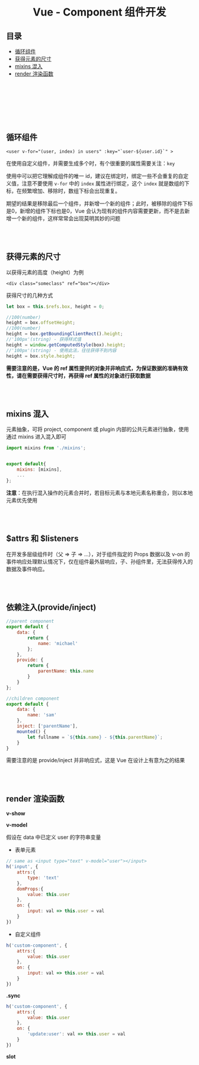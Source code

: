 # <div align="center">Vue - Component 组件开发</div>

## 目录

- [循环组件](#循环组件)
- [获得元素的尺寸](#获得元素的尺寸)
- [mixins 混入](#mixins-混入)
- [render 渲染函数](#render-渲染函数)

<br><br><br><br><br><br>

## 循环组件

```vue
<user v-for="(user, index) in users" :key="`user-${user.id}`" >
```
在使用自定义组件，并需要生成多个时，有个很重要的属性需要关注：`key`

使用中可以把它理解成组件的唯一 id，建议在绑定时，绑定一些不会重复的自定义值，注意不要使用 `v-for` 中的 `index` 属性进行绑定，这个 `index` 就是数组的下标，在频繁增加、移除时，数组下标会出现重复。

期望的结果是移除最后一个组件，并新增一个新的组件；此时，被移除的组件下标是0，新增的组件下标也是0，Vue 会认为现有的组件内容需要更新，而不是去新增一个新的组件，这样常常会出现莫明其妙的问题

<br><br>

## 获得元素的尺寸

以获得元素的高度（height）为例

```vue
<div class="someclass" ref="box"></div>
```

获得尺寸的几种方式

```js
let box = this.$refs.box, height = 0;

//100(number)
height = box.offsetHeight;
//100(number)
height = box.getBoundingClientRect().height;
//'100px'(string) - 获得样式值
height = window.getComputedStyle(box).height;
//'100px'(string) - 使用此法，往往获得不到内容
height = box.style.height;
```

**需要注意的是，Vue 的 ref 属性提供的对象并非响应式，为保证数据的准确有效性，请在需要获得尺寸时，再获得 ref 属性的对象进行获取数据**

<br><br>

## mixins 混入

元素抽象，可将 project, component 或 plugin 内部的公共元素进行抽象，使用通过 mixins 进入混入即可

```js
import mixins from './mixins';


export default{
    mixins: [mixins],
    ...
};
```

**注意**：在执行混入操作的元素合并时，若目标元素与本地元素名称重合，则以本地元素优先使用

<br><br>

## $attrs 和 $listeners

在开发多层级组件时（父 => 子 => ...），对于组件指定的 Props 数据以及 v-on 的事件响应处理默认情况下，仅在组件最外层响应，子、孙组件里，无法获得传入的数据及事件响应。

<br><br>

## 依赖注入(provide/inject)


```js
//parent component
export default {
    data: {
        return {
            name: 'michael'
        };
    },
    provide: {
        return {
            parentName: this.name
        }
    }
};

//children component
export default {
    data: {
        name: 'sam'
    },
    inject: ['parentName'],
    mounted() {
        let fullname = `${this.name} - ${this.parentName}`;
    }
}
```

需要注意的是 provide/inject 并非响应式，这是 Vue 在设计上有意为之的结果

<br><br>

## render 渲染函数

**v-show**

**v-model**

假设在 data 中已定义 user 的字符串变量

- 表单元素

```js
// same as <input type="text" v-model="user"></input>
h('input', {
    attrs:{
        type: 'text'
    },
    domProps:{
        value: this.user
    },
    on: {
        input: val => this.user = val
    }
})
```

- 自定义组件

```js
h('custom-component', {
    attrs:{
        value: this.user
    },
    on: {
        input: val => this.user = val
    }
})
```

**.sync**

```js
h('custom-component', {
    attrs:{
        value: this.user
    },
    on: {
        'update:user': val => this.user = val
    }
})
```

**slot**


<br><br>
